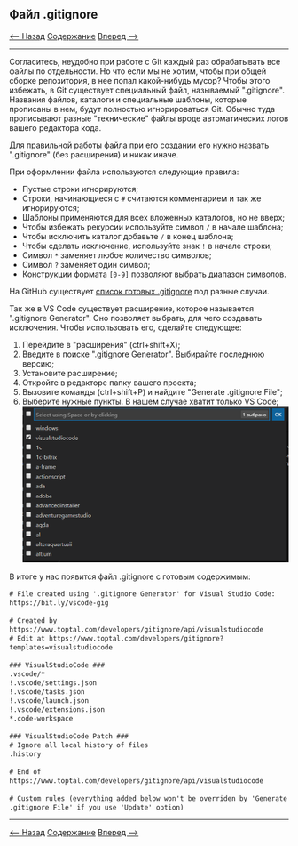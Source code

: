 ## Файл .gitignore

[<-- Назад](./6_Status_and_commits.md)
[Содержание](./readme.md)
[Вперед -->](./8_GitHub.md)

---

Согласитесь, неудобно при работе с Git каждый раз обрабатывать все файлы по отдельности. Но что если мы не хотим, чтобы при общей сборке репозитория, в нее попал какой-нибудь мусор? Чтобы этого избежать, в Git существует специальный файл, называемый ".gitignore". Названия файлов, каталоги и специальные шаблоны, которые прописаны в нем, будут полностью игнорироваться Git. Обычно туда прописывают разные "технические" файлы вроде автоматических логов вашего редактора кода. 

Для правильной работы файла при его создании его нужно назвать ".gitignore" (без расширения) и никак иначе. 

При оформлении файла используются следующие правила:
* Пустые строки игнорируются;
* Строки, начинающиеся с `#` считаются комментарием и так же игнорируются;
* Шаблоны применяются для всех вложенных каталогов, но не вверх;
* Чтобы избежать рекурсии используйте символ `/` в начале шаблона;
* Чтобы исключить каталог добавьте `/` в конец шаблона;
* Чтобы сделать исключение, используйте знак `!` в начале строки;
* Символ `*` заменяет любое количество символов;
* Символ `?` заменяет один символ;
* Конструкции формата `[0-9]` позволяют выбрать диапазон символов.

На GitHub существует [список готовых .gitignore](https://github.com/github/gitignore) под разные случаи. 

Так же в VS Code существует расширение, которое называется ".gitignore Generator". Оно позволяет выбрать, для чего создавать исключения. 
Чтобы использовать его, сделайте следующее:
1. Перейдите в "расширения" (ctrl+shift+X);
2. Введите в поиске ".gitignore Generator". Выбирайте последнюю версию; 
3. Установите расширение;
4. Откройте в редакторе папку вашего проекта;
5. Вызовите команды (ctrl+shift+P) и найдите "Generate .gitignore File";
6. Выберите нужные пункты. В нашем случае хватит только VS Code;
![Generator](./assets/GitIgnore/Generator.png)

В итоге у нас появится файл .gitignore с готовым содержимым:
```
# File created using '.gitignore Generator' for Visual Studio Code: https://bit.ly/vscode-gig

# Created by https://www.toptal.com/developers/gitignore/api/visualstudiocode
# Edit at https://www.toptal.com/developers/gitignore?templates=visualstudiocode

### VisualStudioCode ###
.vscode/*
!.vscode/settings.json
!.vscode/tasks.json
!.vscode/launch.json
!.vscode/extensions.json
*.code-workspace

### VisualStudioCode Patch ###
# Ignore all local history of files
.history

# End of https://www.toptal.com/developers/gitignore/api/visualstudiocode

# Custom rules (everything added below won't be overriden by 'Generate .gitignore File' if you use 'Update' option)
```

---
[<-- Назад](./6_Status_and_commits.md)
[Содержание](./readme.md)
[Вперед -->](./8_GitHub.md)
